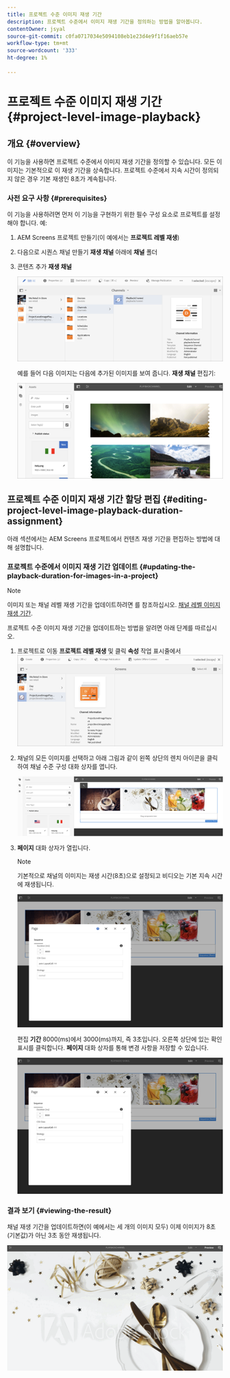 ```yaml
---
title: 프로젝트 수준 이미지 재생 기간
description: 프로젝트 수준에서 이미지 재생 기간을 정의하는 방법을 알아봅니다.
contentOwner: jsyal
source-git-commit: c0fa0717034e5094108eb1e23d4e9f1f16aeb57e
workflow-type: tm+mt
source-wordcount: '333'
ht-degree: 1%

---
```



# 프로젝트 수준 이미지 재생 기간 {#project-level-image-playback}

## 개요 {#overview}

이 기능을 사용하면 프로젝트 수준에서 이미지 재생 기간을 정의할 수 있습니다. 모든 이미지는 기본적으로 이 재생 기간을 상속합니다. 프로젝트 수준에서 지속 시간이 정의되지 않은 경우 기본 재생인 8초가 계속됩니다.

### 사전 요구 사항 {#prerequisites}

이 기능을 사용하려면 먼저 이 기능을 구현하기 위한 필수 구성 요소로 프로젝트를 설정해야 합니다. 예:

1. AEM Screens 프로젝트 만들기(이 예에서는 **프로젝트 레벨 재생**)

1. 다음으로 시퀀스 채널 만들기 **재생 채널** 아래에 **채널** 폴더

1. 콘텐츠 추가 **재생 채널**

   ![assets](assets/image_playback1.png)

   예를 들어 다음 이미지는 다음에 추가된 이미지를 보여 줍니다. **재생 채널** 편집기:

   ![assets](assets/image_playback2.png)

## 프로젝트 수준 이미지 재생 기간 할당 편집 {#editing-project-level-image-playback-duration-assignment}

아래 섹션에서는 AEM Screens 프로젝트에서 컨텐츠 재생 기간을 편집하는 방법에 대해 설명합니다.

### 프로젝트 수준에서 이미지 재생 기간 업데이트 {#updating-the-playback-duration-for-images-in-a-project}


>[!NOTE]
>
>이미지 또는 채널 레벨 재생 기간을 업데이트하려면 를 참조하십시오. [채널 레벨 이미지 재생 기간](channel-level-image-playback.md).

프로젝트 수준 이미지 재생 기간을 업데이트하는 방법을 알려면 아래 단계를 따르십시오.

1. 프로젝트로 이동 **프로젝트 레벨 재생** 및 클릭 **속성** 작업 표시줄에서
   ![assets](assets/image_playback3.png)

1. 채널의 모든 이미지를 선택하고 아래 그림과 같이 왼쪽 상단의 렌치 아이콘을 클릭하여 채널 수준 구성 대화 상자를 엽니다.

   ![screen_shot_2019-06-25at95945am](assets/screen_shot_2019-06-25at95945am.png)

1. **페이지** 대화 상자가 열립니다.

   >[!NOTE]
   >
   >기본적으로 채널의 이미지는 재생 시간(8초)으로 설정되고 비디오는 기본 지속 시간에 재생됩니다.

   ![screen_shot_2019-06-25at100343am](assets/screen_shot_2019-06-25at100343am.png)

   편집 **기간** 8000(ms)에서 3000(ms)까지, 즉 3초입니다. 오른쪽 상단에 있는 확인 표시를 클릭합니다. **페이지** 대화 상자를 통해 변경 사항을 저장할 수 있습니다.

   ![screen_shot_2019-06-25at101527am](assets/screen_shot_2019-06-25at101527am.png)

### 결과 보기 {#viewing-the-result}

채널 재생 기간을 업데이트하면(이 예에서는 세 개의 이미지 모두) 이제 이미지가 8초(기본값)가 아닌 3초 동안 재생됩니다.

![channel_preview](assets/channel_preview.gif)

